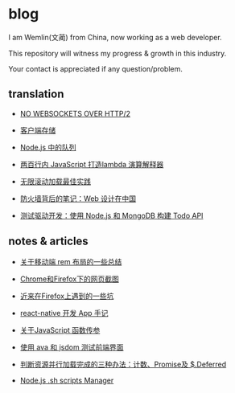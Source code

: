 # blog

I am Wemlin(文蔺) from China, now working as a web developer. 

This repository will witness my progress & growth in this industry.

Your contact is appreciated if any question/problem.


## translation 

- [NO WEBSOCKETS OVER HTTP/2](./translation/no-websockets-over-http2.md)

- [客户端存储](./translation/client-side-storage.md)

- [Node.js 中的队列](./translation/queues-in-node.js.md)

- [两百行内 JavaScript 打造lambda 演算解释器](./translation/writing-a-lambda-calculus-interpreter-in-javascript.md)

- [无限滚动加载最佳实践](./translation/infinite-scrolling-best-practices.md)

- [防火墙背后的笔记：Web 设计在中国](./translation/notes-from-behind-the-firewall-the-state-of-web-design-in-china.md)

- [测试驱动开发：使用 Node.js 和 MongoDB 构建 Todo API ](./translation/todo-api-with-unit-test.md)


## notes & articles

- [关于移动端 rem 布局的一些总结](./blog/about-rem-layout.md)

- [Chrome和Firefox下的网页截图](./blog/screen-shot-upload.md)

- [近来在Firefox上遇到的一些坑](./blog/problems-with-firefox.md)

- [react-native 开发 App 手记](./blog/app-with-react-native.md)

- [关于JavaScript 函数传参](./blog/javascript-argument.md)

- [使用 ava 和 jsdom 测试前端界面](./blog/test-with-ava-jsdom.md)

- [判断资源并行加载完成的三种办法：计数、Promise及 $.Deferred](./blog/when-are-all-resources-all-loaded.md)

- [Node.js .sh scripts Manager](./blog/Node.js-sh-scripts-Manager.md)